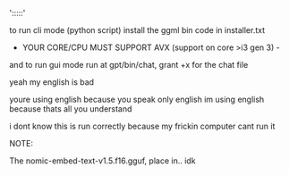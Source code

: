 ':::::'

to run cli mode (python script) install the ggml bin code in installer.txt

-    YOUR CORE/CPU MUST SUPPORT AVX (support on core >i3 gen 3)     -

and to run gui mode run at gpt/bin/chat, grant +x for the chat file


yeah my english is bad

youre using english because you speak only english
im using english because thats all you understand

i dont know this is run correctly because my frickin computer cant run it

NOTE:

The nomic-embed-text-v1.5.f16.gguf, place in.. idk 
